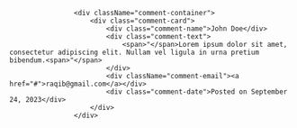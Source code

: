                     <div className="comment-container">
                        <div class="comment-card">
                            <div class="comment-name">John Doe</div>
                            <div class="comment-text">
                                <span>"</span>Lorem ipsum dolor sit amet, consectetur adipiscing elit. Nullam vel ligula in urna pretium bibendum.<span>"</span>
                            </div>
                            <div className="comment-email"><a href="#">raqib@gmail.com</a></div>
                            <div class="comment-date">Posted on September 24, 2023</div>
                        </div>
                    </div>